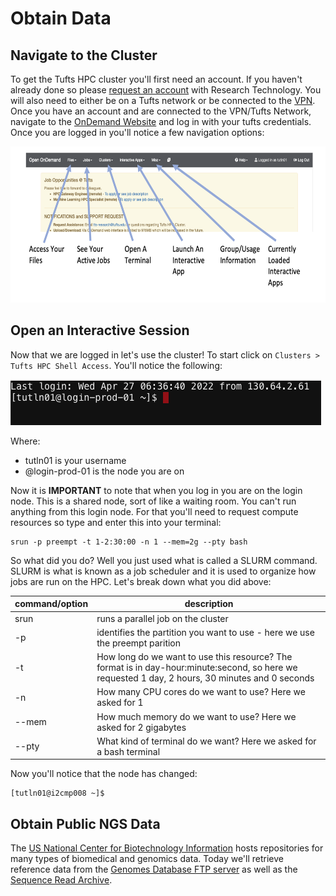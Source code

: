 # Obtain Data

## Navigate to the Cluster

To get the Tufts HPC cluster you'll first need an account. If you haven't already done so please [request an account](https://tufts.qualtrics.com/jfe/form/SV_5bUmpFT0IXeyEfj) with Research Technology. You will also need to either be on a Tufts network or be connected to the [VPN](https://access.tufts.edu/vpn). Once you have an account and are connected to the VPN/Tufts Network, navigate to the [OnDemand Website](https://ondemand.pax.tufts.edu) and log in with your tufts credentials. Once you are logged in you'll notice a few navigation options:

<img src="../images/ondemandLayout.png" height=250px/>


## Open an Interactive Session

Now that we are logged in let's use the cluster! To start click on `Clusters > Tufts HPC Shell Access`. You'll notice the following: 

<img src="../images/cli.png"/>

Where:
- tutln01 is your username
- @login-prod-01 is the node you are on

Now it is **IMPORTANT** to note that when you log in you are on the login node. This is a shared node, sort of like a waiting room. You can't run anything from this login node. For that you'll need to request compute resources so type and enter this into your terminal:

```
srun -p preempt -t 1-2:30:00 -n 1 --mem=2g --pty bash
```
So what did you do? Well you just used what is called a SLURM command. SLURM is what is known as a job scheduler and it is used to organize how jobs are run on the HPC. Let's break down what you did above:

|command/option|description|
|-|-|
|srun| runs a parallel job on the cluster|
|-p| identifies the partition you want to use - here we use the preempt parition|
|-t| How long do we want to use this resource? The format is in day-hour:minute:second, so here we requested 1 day, 2 hours, 30 minutes and 0 seconds|
|-n| How many CPU cores do we want to use? Here we asked for 1|
|--mem| How much memory do we want to use? Here we asked for 2 gigabytes|
|--pty| What kind of terminal do we want? Here we asked for a bash terminal|

Now you'll notice that the node has changed:

```
[tutln01@i2cmp008 ~]$ 
```
## Obtain Public NGS Data

The [US National Center for Biotechnology Information](https://www.ncbi.nlm.nih.gov/) hosts repositories for many types of biomedical and genomics data. Today we'll retrieve reference data from the [Genomes Database FTP server](https://ftp.ncbi.nlm.nih.gov/genomes/) as well as the [Sequence Read Archive](https://www.ncbi.nlm.nih.gov/sra). 
